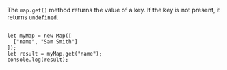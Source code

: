 The `map.get()` method
returns the value of a key.
If the key is not present,
it returns `undefined`.

<Editor lang="javascript">
<code>
let myMap = new Map([
  ["name", "Sam Smith"]
]);
let result = myMap.get("name");
console.log(result);
</code>
</Editor>